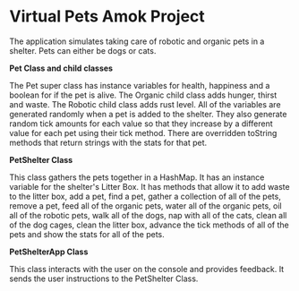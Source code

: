 # Virtual Pets Amok Project

The application simulates taking care of robotic and organic pets in a shelter. Pets can either be dogs or cats.

**Pet Class and child classes**

The Pet super class has instance variables for health, happiness and a boolean for if the pet is alive. The Organic child class adds hunger, thirst and waste.  The Robotic child class adds rust level. All of the variables are generated randomly when a pet is added to the shelter. They also generate random tick amounts for each value so that they increase by a different value for each pet using their tick method.  There are overridden toString methods that return strings with the stats for that pet.

**PetShelter Class**

This class gathers the pets together in a HashMap.  It has an instance variable for the shelter's Litter Box.  It has methods that allow it to add waste to the litter box, add a pet, find a pet, gather a collection of all of the pets, remove a pet, feed all of the organic pets, water all of the organic pets, oil all of the robotic pets, walk all of the dogs, nap with all of the cats, clean all of the dog cages, clean the litter box, advance the tick methods of all of the pets and show the stats for all of the pets.

**PetShelterApp Class**

This class interacts with the user on the console and provides feedback.  It sends the user instructions to the PetShelter Class.